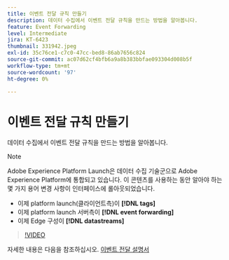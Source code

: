 ```yaml
---
title: 이벤트 전달 규칙 만들기
description: 데이터 수집에서 이벤트 전달 규칙을 만드는 방법을 알아봅니다.
feature: Event Forwarding
level: Intermediate
jira: KT-6423
thumbnail: 331942.jpeg
exl-id: 35c76ce1-c7c0-47cc-bed8-86ab7656c824
source-git-commit: ac07d62cf4bfb6a9a8b383bbfae093304d008b5f
workflow-type: tm+mt
source-wordcount: '97'
ht-degree: 0%

---
```


# 이벤트 전달 규칙 만들기

데이터 수집에서 이벤트 전달 규칙을 만드는 방법을 알아봅니다.

>[!NOTE]
>
>Adobe Experience Platform Launch은 데이터 수집 기술군으로 Adobe Experience Platform에 통합되고 있습니다. 이 콘텐츠를 사용하는 동안 알아야 하는 몇 가지 용어 변경 사항이 인터페이스에 롤아웃되었습니다.
>
> * 이제 platform launch(클라이언트측)이 **[!DNL tags]**
> * 이제 platform launch 서버측이 **[!DNL event forwarding]**
> * 이제 Edge 구성이 **[!DNL datastreams]**

>[!VIDEO](https://video.tv.adobe.com/v/331942?quality=12&learn=on)

자세한 내용은 다음을 참조하십시오. [이벤트 전달 설명서](https://experienceleague.adobe.com/docs/experience-platform/tags/event-forwarding/overview.html)